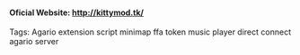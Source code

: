 #### Oficial Website: http://kittymod.tk/   


Tags: Agario extension script minimap ffa token music player direct connect agario server
